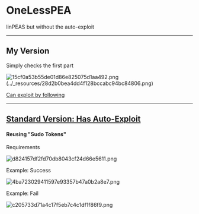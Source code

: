 # OneLessPEA
linPEAS but without the auto-exploit

---
## My Version
Simply checks the first part

![15cf0a53b55de01d86e825075d1aa492.png](../_resources/28d2b0bea4dd4f128bccabc94bc84806.png)
(../_resources/28d2b0bea4dd4f128bccabc94bc84806.png)

[Can exploit by following](https://book.hacktricks.xyz/linux-unix/privilege-escalation#reusing-sudo-tokens)

---

## [Standard Version: Has Auto-Exploit](https://github.com/carlospolop/privilege-escalation-awesome-scripts-suite/tree/master/linPEAS)
#### Reusing "Sudo Tokens"
Requirements

![d824157df2fd70db8043cf24d66e5611.png](../_resources/1378f0bb7419433ab6f323e4cc1eea27.png)

Example: Success

![4ba723029411597e93357b47a0b2a8e7.png](../_resources/ccc53959189f4853bcc4a61215e4f106.png)

Example: Fail

![c205733d71a4c17f5eb7c4c1df1f86f9.png](../_resources/cf765407fb8e41d88982ec814bdee4f3.png)
